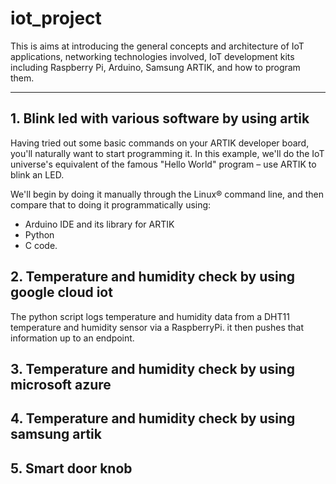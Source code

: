 # iot_project
This is aims at introducing the general concepts and architecture of IoT applications, networking technologies involved, IoT development kits including Raspberry Pi, Arduino, Samsung ARTIK, and how to program them.

---
## 1. Blink led with various software by using artik
Having tried out some basic commands on your ARTIK developer board, you'll naturally want to start programming it. In this example, we'll do the IoT universe's equivalent of the famous "Hello World" program – use ARTIK to blink an LED.

We'll begin by doing it manually through the Linux® command line, and then compare that to doing it programmatically using:

- Arduino IDE and its library for ARTIK
- Python
- C code.

## 2. Temperature and humidity check by using google cloud iot
The python script logs temperature and humidity data from a DHT11 temperature and humidity sensor via a RaspberryPi. it then pushes that information up to an endpoint.

## 3. Temperature and humidity check by using microsoft azure


## 4. Temperature and humidity check by using samsung artik
## 5. Smart door knob

